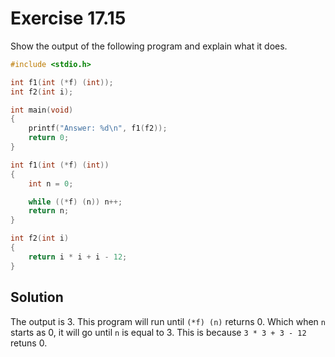 # Exercise 17.15

Show the output of the following program and explain what it does.

```c
#include <stdio.h>

int f1(int (*f) (int));
int f2(int i);

int main(void)
{
    printf("Answer: %d\n", f1(f2));
    return 0;
}

int f1(int (*f) (int))
{
    int n = 0;

    while ((*f) (n)) n++;
    return n;
}

int f2(int i)
{
    return i * i + i - 12;
}
```

## Solution

The output is 3. This program will run until `(*f) (n)` returns 0. Which when
`n` starts as 0, it will go until `n` is equal to 3. This is because
`3 * 3 + 3 - 12` retuns 0.  
